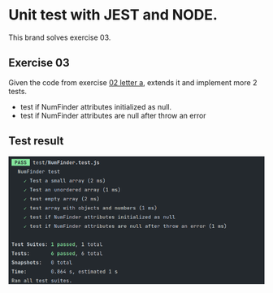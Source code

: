 # Unit test with JEST and NODE.

This brand solves exercise 03.

## Exercise 03

Given the code from exercise [02 letter a](https://github.com/tgwow/TC-2020-02/tree/master/thiago_oliveira/firstNodeProject), extends it and implement more 2 tests.
+ test if NumFinder attributes initialized as null.
+ test if NumFinder attributes are null after throw an error

## Test result
![Image of test result](assets/test-result.png "Running unit tests with jest")
